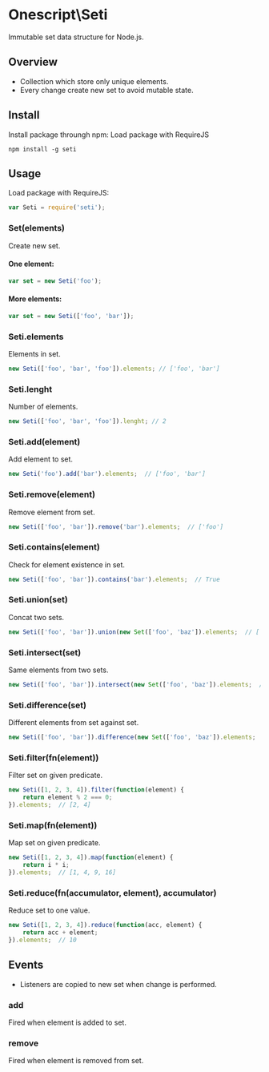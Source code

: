 # Onescript\Seti
Immutable set data structure for Node.js.

## Overview
- Collection which store only unique elements.
- Every change create new set to avoid mutable state.

## Install
Install package throungh npm:
Load package with RequireJS
```
npm install -g seti
```

## Usage
Load package with RequireJS:
```javascript
var Seti = require('seti');
```

### Set(elements)
Create new set.
#### One element:
```javascript
var set = new Seti('foo');
```

#### More elements:
```javascript
var set = new Seti(['foo', 'bar']);
```

### Seti.elements
Elements in set.

```javascript
new Seti(['foo', 'bar', 'foo']).elements; // ['foo', 'bar']
```

### Seti.lenght
Number of elements.

```javascript
new Seti(['foo', 'bar', 'foo']).lenght; // 2
```

### Seti.add(element)
Add element to set.

```javascript
new Seti('foo').add('bar').elements;  // ['foo', 'bar']
```

### Seti.remove(element)
Remove element from set.

```javascript
new Seti(['foo', 'bar']).remove('bar').elements;  // ['foo']
```

### Seti.contains(element)
Check for element existence in set.

```javascript
new Seti(['foo', 'bar']).contains('bar').elements;  // True
```

### Seti.union(set)
Concat two sets.

```javascript
new Seti(['foo', 'bar']).union(new Set(['foo', 'baz']).elements;  // ['foo', 'bar', 'baz']
```

### Seti.intersect(set)
Same elements from two sets.

```javascript
new Seti(['foo', 'bar']).intersect(new Set(['foo', 'baz']).elements;  // ['foo']
```

### Seti.difference(set)
Different elements from set against set.

```javascript
new Seti(['foo', 'bar']).difference(new Set(['foo', 'baz']).elements;  // ['bar']
```

### Seti.filter(fn(element))
Filter set on given predicate.

```javascript
new Seti([1, 2, 3, 4]).filter(function(element) {
    return element % 2 === 0;
}).elements;  // [2, 4]
```

### Seti.map(fn(element))
Map set on given predicate.

```javascript
new Seti([1, 2, 3, 4]).map(function(element) {
    return i * i;
}).elements;  // [1, 4, 9, 16]
```

### Seti.reduce(fn(accumulator, element), accumulator)
Reduce set to one value.

```javascript
new Seti([1, 2, 3, 4]).reduce(function(acc, element) {
    return acc + element;
}).elements;  // 10
```

## Events
- Listeners are copied to new set when change is performed.

### add
Fired when element is added to set.

### remove
Fired when element is removed from set.
